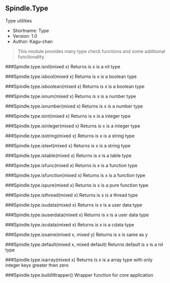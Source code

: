 Spindle.Type
------------
Type utilities

* Shortname: Type
* Version: 1.0
* Author: Kagu-chan

> This module provides many type check functions and some additional functionality.

###Spindle.type.isnil(mixed x)
Returns is x is a nil type

###Spindle.type.isbool(mixed x)
Returns is x is a boolean type

###Spindle.type.isboolean(mixed x)
Returns is x is a boolean type

###Spindle.type.isnum(mixed x)
Returns is x is a number type

###Spindle.type.isnumber(mixed x)
Returns is x is a number type

###Spindle.type.isint(mixed x)
Returns is x is a integer type

###Spindle.type.isinteger(mixed x)
Returns is x is a integer type

###Spindle.type.isstring(mixed x)
Returns is x is a string type

###Spindle.type.istext(mixed x)
Returns is x is a string type

###Spindle.type.istable(mixed x)
Returns is x is a table type

###Spindle.type.isfunc(mixed x)
Returns is x is a function type

###Spindle.type.isfunction(mixed x)
Returns is x is a function type

###Spindle.type.ispure(mixed x)
Returns is x is a pure function type

###Spindle.type.isthread(mixed x)
Returns is x is a thread type

###Spindle.type.isudata(mixed x)
Returns is x is a user data type

###Spindle.type.isuserdata(mixed x)
Returns is x is a user data type

###Spindle.type.iscdata(mixed x)
Returns is x is a cdata type

###Spindle.type.issame(mixed x, mixed y)
Returns is x is same as y

###Spindle.type.default(mixed x, mixed default)
Returns default is x is a nil type

###Spindle.type.isarray(mixed x)
Returns is x is a array type with only integer keys greater then zero

###Spindle.type.buildWrapper()
Wrapper function for core application
